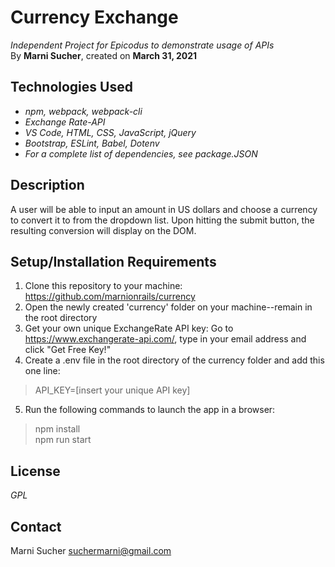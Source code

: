 # Currency Exchange
_Independent Project for Epicodus to demonstrate usage of APIs_<br>
By **Marni Sucher**, created on **March 31, 2021**

## Technologies Used
* _npm, webpack, webpack-cli_
* _Exchange Rate-API_
* _VS Code, HTML, CSS, JavaScript, jQuery_
* _Bootstrap, ESLint, Babel, Dotenv_
* _For a complete list of dependencies, see package.JSON_

## Description
A user will be able to input an amount in US dollars and choose a currency to convert it to from the dropdown list. Upon hitting the submit button, the resulting conversion will display on the DOM.

## Setup/Installation Requirements
1. Clone this repository to your machine: https://github.com/marnionrails/currency
2. Open the newly created 'currency' folder on your machine--remain in the root directory
3. Get your own unique ExchangeRate API key: Go to https://www.exchangerate-api.com/, type in your email address and click "Get Free Key!"
4. Create a .env file in the root directory of the currency folder and add this one line:
> API_KEY=[insert your unique API key]
5. Run the following commands to launch the app in a browser:
> npm install <br>
> npm run start

## License
_GPL_

## Contact
Marni Sucher <suchermarni@gmail.com>